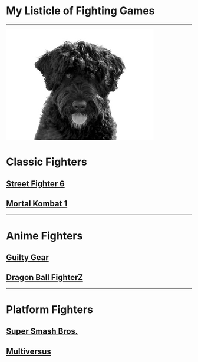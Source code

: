 # **My Listicle of Fighting Games**

---

![an image](md-images/cassie.jpg)

# **Classic Fighters**

## [Street Fighter 6](https://www.streetfighter.com/6/en-us)

## [Mortal Kombat 1](https://www.mortalkombat.com/en-us)

---

# **Anime Fighters**

## [Guilty Gear](https://www.guiltygear.com/ggst/en/)

## [Dragon Ball FighterZ](https://www.bandainamcoent.com/games/dragon-ball-fighterz)

---

# **Platform Fighters**

## [Super Smash Bros.](https://www.smashbros.com/en_US/)

## [Multiversus](https://multiversus.com/en)
